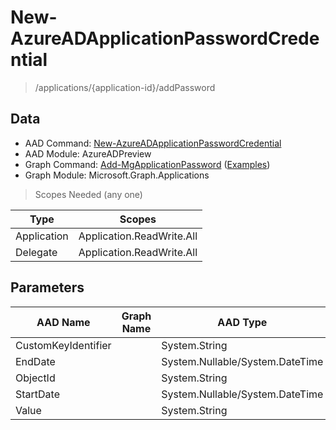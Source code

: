# New-AzureADApplicationPasswordCredential

> /applications/{application-id}/addPassword

## Data

+ AAD Command: [New-AzureADApplicationPasswordCredential](https://docs.microsoft.com/en-us/powershell/module/AzureAD/New-AzureADApplicationPasswordCredential?view=azureadps-2.0-preview)
+ AAD Module: AzureADPreview
+ Graph Command: [Add-MgApplicationPassword](https://docs.microsoft.com/en-us/powershell/module/Microsoft.Graph.Applications/Add-MgApplicationPassword) ([Examples](https://github.com/orgs/msgraph/discussions?discussions_q=Add-MgApplicationPassword))
+ Graph Module: Microsoft.Graph.Applications

> Scopes Needed (any one)

|Type|Scopes|
|---|---|
|Application|Application.ReadWrite.All|
|Delegate|Application.ReadWrite.All|

## Parameters

|AAD Name|Graph Name|AAD Type|Graph Type|Infos|
|---|---|---|---|---|
|CustomKeyIdentifier||System.String|||
|EndDate||System.Nullable/System.DateTime|||
|ObjectId||System.String|||
|StartDate||System.Nullable/System.DateTime|||
|Value||System.String|||

